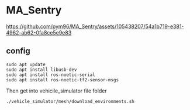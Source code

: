 # MA_Sentry

https://github.com/pym96/MA_Sentry/assets/105438207/54a1b719-e381-4962-ab62-0fa8ce5e9e83

## config
```
sudo apt update
sudo apt install libusb-dev
sudo apt install ros-noetic-serial
sudo apt install ros-noetic-tf2-sensor-msgs
```

Then get into vehicile_simulator file folder
```
./vehicle_simulator/mesh/download_environments.sh
```
